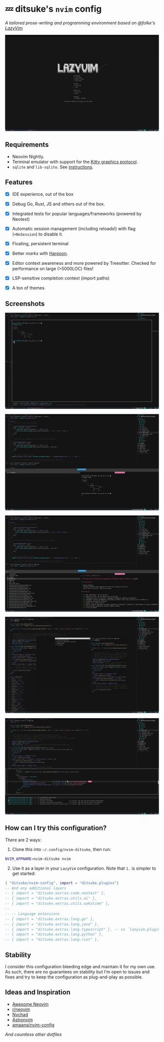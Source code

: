 # 💤 ditsuke's `nvim` config

_A tailored prose-writing and programming environment based on @folke's [LazyVim](https://github.com/lazyvim/lazyvim)_

![Dash](assets/ss-dash.png)

## Requirements

- Neovim Nightly.
- Terminal emulator with support for the [Kitty graphics protocol](https://sw.kovidgoyal.net/kitty/graphics-protocol/).
- `sqlite` and `lib-sqlite`. See [instructions](https://github.com/kkharji/sqlite.lua#-installation).

## Features

- [x] IDE experience, out of the box
- [x] Debug Go, Rust, JS and others out of the box.
- [x] Integrated tests for popular languages/frameworks (powered by Neotest)
- [x] Automatic session management (including reloads!) with flag (`+NoSession`) to disable it.
- [x] Floating, persistent terminal
- [x] Better _marks_ with [Harpoon](https://github.com/ThePrimeagen/harpoon).
- [x] Editor context awareness and more powered by Treesitter. Checked for performance on large (>5000LOC) files!
- [x] LSP-sensitive completion context (import paths)
- [x] A ton of themes



## Screenshots

![Floating Terminals](assets/ss-terminal.png)



![Terminal search](assets/search-terminals.png)



![File search](assets/fuzzy-search-files.png)



![Structural Symbol Explorer](assets/structural-symbol-explorer.png)



![Better Quickfix list](assets/better-qflist.png)

## How can I try this configuration?

There are 2 ways:

1. Clone this into `~/.config/nvim-ditsuke`, then run:
  ```sh
  NVIM_APPNAME=nvim-ditsuke nvim
  ```
2. Use it as a layer in your `LazyVim` configuration. Note that `1.` is simpler to get started:
```lua
{ "ditsuke/nvim-config", import = "ditsuke.plugins"}
-- And any additional layers
-- { import = "ditsuke.extras.code.neotest" },
-- { import = "ditsuke.extras.utils.ai" },
-- { import = "ditsuke.extras.utils.wakatime" },
--
-- -- Language extensions
-- { import = "ditsuke.extras.lang.go" },
-- { import = "ditsuke.extras.lang.java" },
-- { import = "ditsuke.extras.lang.typescript" }, -- vs `lazyvim.plugins.extras.lang.typescript`, this one uses vtsls instead
-- { import = "ditsuke.extras.lang.python" },
-- { import = "ditsuke.extras.lang.rust" },
```

## Stability

I consider this configuration bleeding edge and maintain it for my own use. As such, there are no guarantees on stability
but I'm open to issues and fixes and try to keep the configuration as plug-and-play as possible.


## Ideas and Inspiration
- [Awesome Neovim](https://github.com/rockerBOO/awesome-neovim#colorscheme-creation)
- [r/neovim](https://reddit.com/r/neovim)
- [Nvchad](https://github.com/NvChad/NvChad)
- [Astronvim](https://astronvim.github.io/)
- [amaanq/nvim-config](https://github.com/amaanq/nvim-config)

_And countless other dotfiles_
